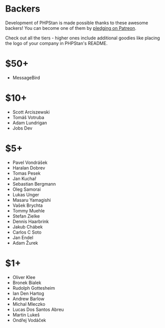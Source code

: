 # Backers

Development of PHPStan is made possible thanks to these awesome backers!
You can become one of them by [pledging on Patreon](https://www.patreon.com/phpstan).

Check out all the tiers - higher ones include additional goodies like placing
the logo of your company in PHPStan's README.

# $50+

* MessageBird

# $10+

* Scott Arciszewski
* Tomáš Votruba
* Adam Lundrigan
* Jobs Dev

# $5+

* Pavel Vondrášek
* Haralan Dobrev
* Tomas Pesek
* Jan Kuchař
* Sebastian Bergmann
* Oleg Samorai
* Lukas Unger
* Masaru Yamagishi
* Vašek Brychta
* Tommy Muehle
* Stefan Zielke
* Dennis Haarbrink
* Jakub Chábek
* Carlos C Soto
* Jan Endel
* Adam Žurek

# $1+

* Oliver Klee
* Bronek Bialek
* Rudolph Gottesheim
* Ian Den Hartog
* Andrew Barlow
* Michal Mleczko
* Lucas Dos Santos Abreu
* Martin Lukeš
* Ondřej Vodáček
